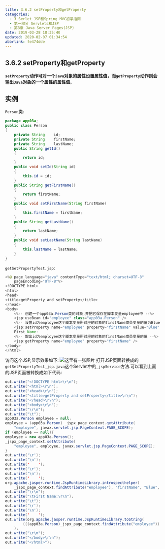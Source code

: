 ```yaml
---
title: 3.6.2 setProperty和getProperty
categories: 
  - 3 Serlet JSP和Spring MVC初学指南
  - 第一部分 Servlets和JSP
  - 第3章 Java Server Pages(JSP)
date: 2019-03-28 18:35:40
updated: 2020-02-07 01:34:54
abbrlink: fe474dde
---
```

## 3.6.2 setProperty和getProperty ##
**`setProperty`动作可对一个`Java`对象的属性设置属性值，而`getProperty`动作则会输出`Java`对象的一个属性的属性值**。
## 实例 ##
`Person`类:
```java
package app03a;
public class Person
{
    private String    id;
    private String    firstName;
    private String    lastName;
    public String getId()
    {
        return id;
    }
    public void setId(String id)
    {
        this.id = id;
    }
    public String getFirstName()
    {
        return firstName;
    }
    public void setFirstName(String firstName)
    {
        this.firstName = firstName;
    }
    public String getLastName()
    {
        return lastName;
    }
    public void setLastName(String lastName)
    {
        this.lastName = lastName;
    }
}
```
`getSetPropertyTest.jsp`:
```java
<%@ page language="java" contentType="text/html; charset=UTF-8"
    pageEncoding="UTF-8"%>
<!DOCTYPE html>
<html>
<head>
<title>getProperty and setProperty</title>
</head>
<body>
    <%-- 创建一个app03a.Person类的对象,并把它保存在脚本变量employee中 --%>
    <jsp:useBean id="employee" class="app03a.Person" />
    <%-- 设置id为employee这个脚本变量所对应的对象的firstName成员变量的值为Blue --%>
    <jsp:setProperty name="employee" property="firstName" value="Blue" />
    First Name:
    <%-- 取出id为employee这个脚本变量所对应的对象的firstName成员变量的值 --%>
    <jsp:getProperty name="employee" property="firstName" />
</body>
</html>
```
访问这个JSP,显示效果如下:
![这里有一张图片](https://image-1257720033.cos.ap-shanghai.myqcloud.com/blog/readbooknote/ServlerJSPAndSpring%20MVCChuXueZhiNan/Chapter3/6.png)
打开JSP页面转换成的`getSetPropertyTest_jsp.java`这个Servlet中的`_jspService`方法.可以看到上面的JSP页面被转换成如下代码:
```java
out.write("<!DOCTYPE html>\r\n");
out.write("<html>\r\n");
out.write("<head>\r\n");
out.write("<title>getProperty and setProperty</title>\r\n");
out.write("</head>\r\n");
out.write("<body>\r\n");
out.write("\r\n");
out.write("\t");
app03a.Person employee = null;
employee = (app03a.Person) _jspx_page_context.getAttribute(
    "employee", javax.servlet.jsp.PageContext.PAGE_SCOPE);
if (employee == null){
employee = new app03a.Person();
_jspx_page_context.setAttribute(
    "employee", employee, javax.servlet.jsp.PageContext.PAGE_SCOPE);
}
out.write('\r');
out.write('\n');
out.write('    ');
out.write('\r');
out.write('\n');
out.write('    ');
org.apache.jasper.runtime.JspRuntimeLibrary.introspecthelper(
    _jspx_page_context.findAttribute("employee"), "firstName", "Blue", null, null, false);
out.write("\r\n");
out.write("\tFirst Name:\r\n");
out.write("\t");
out.write('\r');
out.write('\n');
out.write('    ');
out.write(org.apache.jasper.runtime.JspRuntimeLibrary.toString(
        (((app03a.Person)_jspx_page_context.findAttribute("employee")).getFirstName()))
    );
out.write("\r\n");
out.write("</body>\r\n");
out.write("</html>");
```

